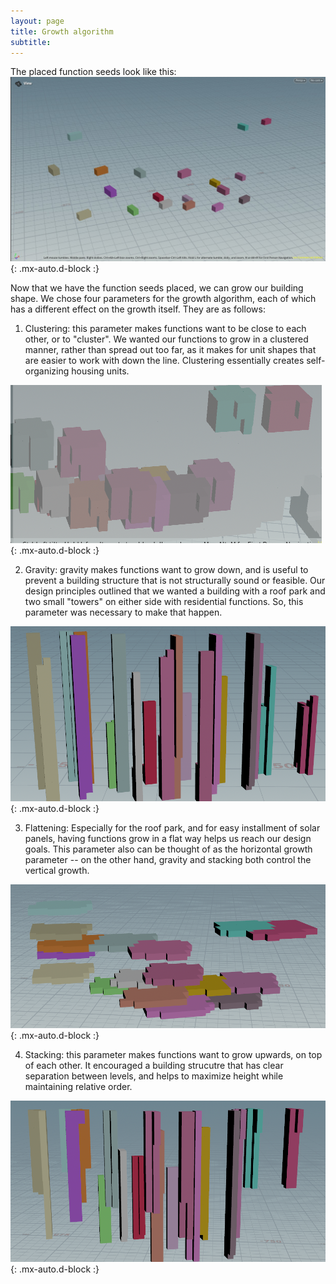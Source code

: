 ```yaml
---
layout: page
title: Growth algorithm
subtitle: 
---
```

The placed function seeds look like this:
![function seeds](/assets/img/seeds.png){: .mx-auto.d-block :}

Now that we have the function seeds placed, we can grow our building shape. We chose four parameters for the growth algorithm, each of which has a different effect on the growth itself. They are as follows:

1) Clustering: this parameter makes functions want to be close to each other, or to "cluster". We wanted our functions to grow in a clustered manner, rather than spread out too far, as it makes for unit shapes that are easier to work with down the line. Clustering essentially creates self-organizing housing units.

![clustering](/assets/img/clustering.png){: .mx-auto.d-block :}

2) Gravity: gravity makes functions want to grow down, and is useful to prevent a building structure that is not structurally sound or feasible. Our design principles outlined that we wanted a building with a roof park and two small "towers" on either side with residential functions. So, this parameter was necessary to make that happen.

![gravity](/assets/img/gravity.png){: .mx-auto.d-block :}

3) Flattening: Especially for the roof park, and for easy installment of solar panels, having functions grow in a flat way helps us reach our design goals. This parameter also can be thought of as the horizontal growth parameter -- on the other hand, gravity and stacking both control the vertical growth.

![flattening](/assets/img/flattening.png){: .mx-auto.d-block :}

4) Stacking: this parameter makes functions want to grow upwards, on top of each other. It encouraged a building strucutre that has clear separation between levels, and helps to maximize height while maintaining relative order.

![stacking](/assets/img/stacking.png){: .mx-auto.d-block :}